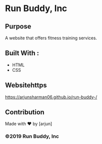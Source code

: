 # Run Buddy, Inc

## Purpose
A website that offers fitness training services. 

## Built With :
* HTML
* CSS

## Websitehttps
https://arjunsharman06.github.io/run-buddy-/

## Contribution
Made with ❤️ by [arjun]

### ©️2019 Run Buddy, Inc 
